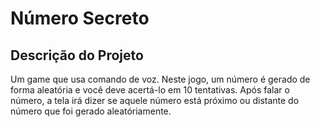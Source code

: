 # Número Secreto

## Descrição do Projeto
<p>Um game que usa comando de voz. Neste jogo, um número é gerado de forma aleatória e você deve acertá-lo em 10 tentativas. Após falar o número, a tela irá dizer se aquele número está próximo ou distante do número que foi gerado aleatóriamente.</p>

